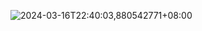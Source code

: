 
![2024-03-16T22:40:03,880542771+08:00](https://github.com/Agonie0/config/assets/120003645/c6b63c76-38b4-454e-a7a6-6ad50c7d9068)
